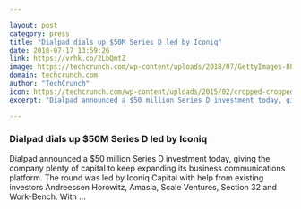 ```yaml
---

layout: post
category: press
title: "Dialpad dials up $50M Series D led by Iconiq"
date: 2018-07-17 13:59:26
link: https://vrhk.co/2LbQmtZ
image: https://techcrunch.com/wp-content/uploads/2018/07/GettyImages-802791202.jpg?w=600
domain: techcrunch.com
author: "TechCrunch"
icon: https://techcrunch.com/wp-content/uploads/2015/02/cropped-cropped-favicon-gradient.png?w=180
excerpt: "Dialpad announced a $50 million Series D investment today, giving the company plenty of capital to keep expanding its business communications platform. The round was led by Iconiq Capital with help from existing investors Andreessen Horowitz, Amasia, Scale Ventures, Section 32 and Work-Bench. With …"

---
```


### Dialpad dials up $50M Series D led by Iconiq

Dialpad announced a $50 million Series D investment today, giving the company plenty of capital to keep expanding its business communications platform. The round was led by Iconiq Capital with help from existing investors Andreessen Horowitz, Amasia, Scale Ventures, Section 32 and Work-Bench. With …